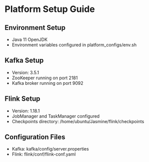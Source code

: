 # Platform Setup Guide

## Environment Setup
- Java 11 OpenJDK
- Environment variables configured in platform_configs/env.sh

## Kafka Setup
- Version: 3.5.1
- ZooKeeper running on port 2181
- Kafka broker running on port 9092

## Flink Setup
- Version: 1.18.1
- JobManager and TaskManager configured
- Checkpoints directory: /home/ubuntu/Jasmine/flink/checkpoints

## Configuration Files
- Kafka: kafka/config/server.properties
- Flink: flink/conf/flink-conf.yaml
